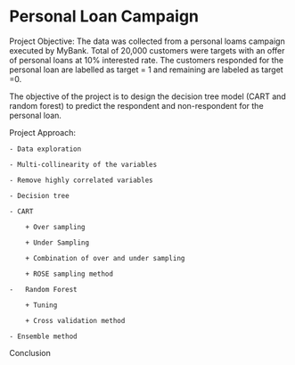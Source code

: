 # Personal Loan Campaign
Project Objective: 
The data was collected from a personal loams campaign executed by MyBank. Total of 20,000 customers were targets with an offer of personal loans at 10% interested rate. The customers responded for the personal loan are labelled as target = 1 and remaining are labeled as target =0.   

The objective of the project is to design the decision tree model (CART and random forest) to predict the respondent and non-respondent for the personal loan.

Project Approach:

    - Data exploration 
    
    - Multi-collinearity of the variables 
    
    - Remove highly correlated variables 
    
    - Decision tree
    
    - CART 
    
      	+ Over sampling 
      	
        + Under Sampling 
        
        + Combination of over and under sampling
        
        + ROSE sampling method 
        
    -	Random Forest
    
        + Tuning 
        
        + Cross validation method 
        
    - Ensemble method
    
Conclusion

